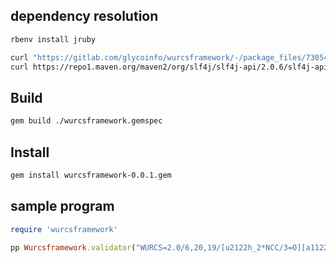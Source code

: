 ## dependency resolution

```bash
rbenv install jruby
```
```bash
curl "https://gitlab.com/glycoinfo/wurcsframework/-/package_files/73054558/download" -o "lib/jar/wurcsframework-1.2.13.jar"
curl https://repo1.maven.org/maven2/org/slf4j/slf4j-api/2.0.6/slf4j-api-2.0.6.jar -o "lib/jar/slf4j-api-2.0.6.jar"
```

## Build
```bash
gem build ./wurcsframework.gemspec

``````
## Install
```bash
gem install wurcsframework-0.0.1.gem

```
## sample program
```ruby
require 'wurcsframework'

pp Wurcsframework.validator("WURCS=2.0/6,20,19/[u2122h_2*NCC/3=O][a1122h-1b_1-5][a1122h-1a_1-5][a2122h-1b_1-5_2*NCC/3=O][a2112h-1b_1-5][a2112h-1a_1-5]/1-2-3-4-5-4-5-6-4-5-6-3-4-5-4-5-6-4-5-6/a4-b1_b3-c1_b6-l1_c2-d1_d4-e1_e3-f1_e6-i1_f4-g1_g3-h1_i4-j1_j3-k1_l2-m1_m4-n1_n3-o1_n6-r1_o4-p1_p3-q1_r4-s1_s3-t1")
```
